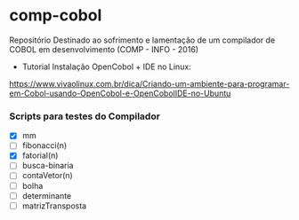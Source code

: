 # comp-cobol
Repositório Destinado ao sofrimento e lamentação de um compilador de COBOL em desenvolvimento (COMP - INFO - 2016)

- Tutorial Instalação OpenCobol + IDE no Linux: 

https://www.vivaolinux.com.br/dica/Criando-um-ambiente-para-programar-em-Cobol-usando-OpenCobol-e-OpenCobolIDE-no-Ubuntu


### Scripts para testes do Compilador

- [x] mm
- [ ] fibonacci(n)
- [x] fatorial(n)
- [ ] busca-binaria
- [ ] contaVetor(n) 
- [ ] bolha
- [ ] determinante
- [ ] matrizTransposta
